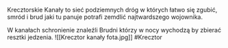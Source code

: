 Krecztorskie Kanały to sieć podziemnych dróg w których łatwo się zgubić, smród i brud jaki tu panuje potrafi zemdlić najtwardszego wojownika.

W kanałach schronienie znaleźli Brudni którzy w nocy wychodzą by zbierać resztki jedzenia.
![[Krecztor kanały fota.jpg]]
#Krecztor
